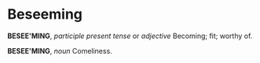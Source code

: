 # Beseeming

**BESEE'MING**, _participle present tense_ or _adjective_ Becoming; fit; worthy of.

**BESEE'MING**, _noun_ Comeliness.